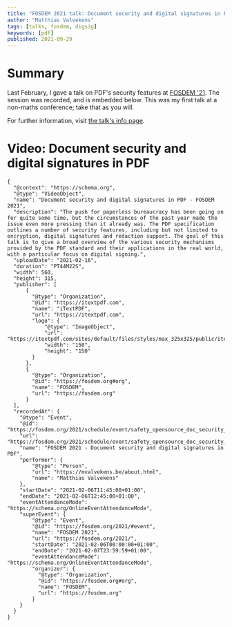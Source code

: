 ```yaml
---
title: "FOSDEM 2021 talk: Document security and digital signatures in PDF"
author: "Matthias Valvekens"
tags: [talks, fosdem, digsig]
keywords: [pdf]
published: 2021-09-29
---
```


# Summary

Last February, I gave a talk on PDF's security features at [FOSDEM '21](https://fosdem.org/2021/). The session was recorded, and is embedded below.
This was my first talk at a non-maths conference; take that as you will.

For further information, visit [the talk's info page](https://fosdem.org/2021/schedule/event/safety_opensource_doc_security_pdf/).

# Video: Document security and digital signatures in PDF

```{#video .youtube ytid=IbiCK6hNQK0}
{
  "@context": "https://schema.org",
  "@type": "VideoObject",
  "name": "Document security and digital signatures in PDF - FOSDEM 2021",
  "description": "The push for paperless bureaucracy has been going on for quite some time, but the circumstances of the past year made the issue even more pressing than it already was. The PDF specification outlines a number of security features, including but not limited to encryption, digital signatures and redaction support. The goal of this talk is to give a broad overview of the various security mechanisms provided by the PDF standard and their applications in the real world, with a particular focus on digital signing.",
  "uploadDate": "2021-02-16",
  "duration": "PT44M22S",  
  "width": 560,
  "height": 315,
  "publisher": [
      {
        "@type": "Organization",
        "@id": "https://itextpdf.com",
        "name": "iTextPDF",
        "url": "https://itextpdf.com",
        "logo": {
            "@type": "ImageObject",
            "url": "https://itextpdf.com/sites/default/files/styles/max_325x325/public/itext_0.png",
            "width": "150",
            "height": "150"
        }
      },
      {
        "@type": "Organization",
        "@id": "https://fosdem.org#org",
        "name": "FOSDEM",
        "url": "https://fosdem.org"
      }
  ],
  "recordedAt": {   
    "@type": "Event",
    "@id": "https://fosdem.org/2021/schedule/event/safety_opensource_doc_security_pdf/#talk",
    "url": "https://fosdem.org/2021/schedule/event/safety_opensource_doc_security_pdf/",
    "name": "FOSDEM 2021 - Document security and digital signatures in PDF",
    "performer": {
        "@type": "Person",
        "url": "https://mvalvekens.be/about.html",
        "name": "Matthias Valvekens"
    },
    "startDate": "2021-02-06T11:45:00+01:00",
    "endDate": "2021-02-06T12:45:00+01:00",
    "eventAttendanceMode": "https://schema.org/OnlineEventAttendanceMode",
    "superEvent": {
        "@type": "Event",
        "@id": "https://fosdem.org/2021/#event",
        "name": "FOSDEM 2021",
        "url": "https://fosdem.org/2021/",
        "startDate": "2021-02-06T00:00:00+01:00",
        "endDate": "2021-02-07T23:59:59+01:00",
        "eventAttendanceMode": "https://schema.org/OnlineEventAttendanceMode",
        "organizer": {
          "@type": "Organization",
          "@id": "https://fosdem.org#org",
          "name": "FOSDEM",
          "url": "https://fosdem.org"
        }
    }
  }
}
```
